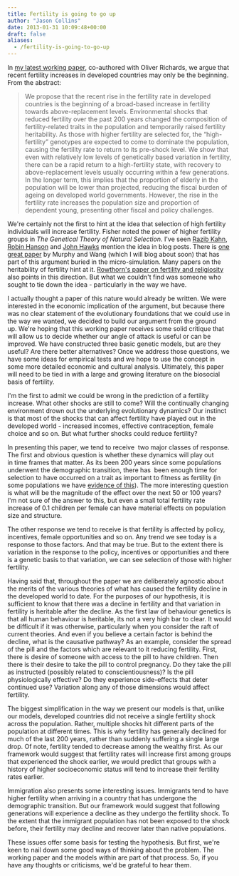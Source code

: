 ```yaml
---
title: Fertility is going to go up
author: "Jason Collins"
date: 2013-01-31 10:09:48+00:00
draft: false
aliases:
  - /fertility-is-going-to-go-up
---
```


In [my latest working paper](http://ssrn.com/abstract=2208886), co-authored with Oliver Richards, we argue that recent fertility increases in developed countries may only be the beginning. From the abstract:

>We propose that the recent rise in the fertility rate in developed countries is the beginning of a broad-based increase in fertility towards above-replacement levels. Environmental shocks that reduced fertility over the past 200 years changed the composition of fertility-related traits in the population and temporarily raised fertility heritability. As those with higher fertility are selected for, the “high-fertility” genotypes are expected to come to dominate the population, causing the fertility rate to return to its pre-shock level. We show that even with relatively low levels of genetically based variation in fertility, there can be a rapid return to a high-fertility state, with recovery to above-replacement levels usually occurring within a few generations. In the longer term, this implies that the proportion of elderly in the population will be lower than projected, reducing the fiscal burden of ageing on developed world governments. However, the rise in the fertility rate increases the population size and proportion of dependent young, presenting other fiscal and policy challenges.

We're certainly not the first to hint at the idea that selection of high fertility individuals will increase fertility. Fisher noted the power of higher fertility groups in *The Genetical Theory of Natural Selection*. I've seen [Razib Kahn](http://blogs.discovermagazine.com/gnxp/2011/01/the-inevitable-rise-of-amish-machines/#.UQjwAUp4b_Q), [Robin Hanson](http://www.overcomingbias.com/2009/09/future-fertility.html) and [John Hawks](http://johnhawks.net/weblog/reviews/demography/population-size-shrinking-future-2013.html) mention the idea in blog posts. There is [one great paper](http://link.springer.com/chapter/10.1007%2F978-1-4615-1137-3_11) by Murphy and Wang (which I will blog about soon) that has part of this argument buried in the micro-simulation. Many papers on the heritability of fertility hint at it. [Rowthorn's paper on fertility and religiosity](https://www.jasoncollins.blog/heritability-of-religion-and-fertility/) also points in this direction. But what we couldn't find was someone who sought to tie down the idea - particularly in the way we have.

I actually thought a paper of this nature would already be written. We were interested in the economic implication of the argument, but because there was no clear statement of the evolutionary foundations that we could use in the way we wanted, we decided to build our argument from the ground up. We're hoping that this working paper receives some solid critique that will allow us to decide whether our angle of attack is useful or can be improved. We have constructed three basic genetic models, but are they useful? Are there better alternatives? Once we address those questions, we have some ideas for empirical tests and we hope to use the concept in some more detailed economic and cultural analysis. Ultimately, this paper will need to be tied in with a large and growing literature on the biosocial basis of fertility.

I'm the first to admit we could be wrong in the prediction of a fertility increase. What other shocks are still to come? Will the continually changing environment drown out the underlying evolutionary dynamics? Our instinct is that most of the shocks that can affect fertility have played out in the developed world - increased incomes, effective contraception, female choice and so on. But what further shocks could reduce fertility?

In presenting this paper, we tend to receive  two major classes of response. The first and obvious question is whether these dynamics will play out in time frames that matter. As its been 200 years since some populations underwent the demographic transition, there has  been enough time for selection to have occurred on a trait as important to fitness as fertility (in some populations we have [evidence of this](http://www.pnas.org/content/108/41/17040.full)). The more interesting question is what will be the magnitude of the effect over the next 50 or 100 years? I'm not sure of the answer to this, but even a small total fertility rate increase of 0.1 children per female can have material effects on population size and structure.

The other response we tend to receive is that fertility is affected by policy, incentives, female opportunities and so on. Any trend we see today is a response to those factors. And that may be true. But to the extent there is variation in the response to the policy, incentives or opportunities and there is a genetic basis to that variation, we can see selection of those with higher fertility.

Having said that, throughout the paper we are deliberately agnostic about the merits of the various theories of what has caused the fertility decline in the developed world to date. For the purposes of our hypothesis, it is sufficient to know that there was a decline in fertility and that variation in fertility is heritable after the decline. As the first law of behaviour genetics is that all human behaviour is heritable, its not a very high bar to clear. It would be difficult if it was otherwise, particularly when you consider the raft of current theories. And even if you believe a certain factor is behind the decline, what is the causative pathway? As an example, consider the spread of the pill and the factors which are relevant to it reducing fertility. First, there is desire of someone with access to the pill to have children. Then there is their desire to take the pill to control pregnancy. Do they take the pill as instructed (possibly related to conscientiousness)? Is the pill physiologically effective? Do they experience side-effects that deter continued use? Variation along any of those dimensions would affect fertility.

The biggest simplification in the way we present our models is that, unlike our models, developed countries did not receive a single fertility shock across the population. Rather, multiple shocks hit different parts of the population at different times. This is why fertility has generally declined for much of the last 200 years, rather than suddenly suffering a single large drop. Of note, fertility tended to decrease among the wealthy first. As our framework would suggest that fertility rates will increase first among groups that experienced the shock earlier, we would predict that groups with a history of higher socioeconomic status will tend to increase their fertility rates earlier.

Immigration also presents some interesting issues. Immigrants tend to have higher fertility when arriving in a country that has undergone the demographic transition. But our framework would suggest that following generations will experience a decline as they undergo the fertility shock. To the extent that the immigrant population has not been exposed to the shock before, their fertility may decline and recover later than native populations.

These issues offer some basis for testing the hypothesis. But first, we're keen to nail down some good ways of thinking about the problem. The working paper and the models within are part of that process. So, if you have any thoughts or criticisms, we'd be grateful to hear them.
